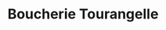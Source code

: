 ---
title: "Boucherie Tourangelle"
url: /la-membrolle-sur-choisille/boucherie-tourangelle/
shop: boucherie
---